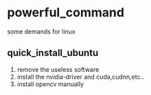 # powerful_command
some demands for linux

## quick_install_ubuntu
1. remove the useless software
2. install the nvidia-driver and cuda,cudnn,etc..
3. install opencv manually